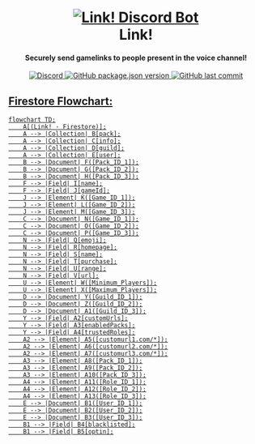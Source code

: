<h1 align="center">
  <br>
  <a href="https://github.com/notashleel/link"><img src="https://github.com/notashleel/link/blob/main/assets/readme_link.jpg?raw=true" alt="Link! Discord Bot"></a>
  <br>
  Link!
  <br>
</h1>


<h4 align="center">Securely send gamelinks to people present in the voice channel!</h4>

<p align="center">
  <a href="https://discord.gg/f85T9H7Wqn">
  <img alt="Discord" src="https://img.shields.io/discord/1291481095086538824?style=flat&logo=discord&logoColor=%23ffffff&logoSize=auto&label=Discord%20Support%20Server&color=%23ffffff">

  </a>
  <a href="https://github.com/notashleel/link">
  <img alt="GitHub package.json version" src="https://img.shields.io/github/package-json/v/notashleel/link?style=flat&color=ffffff">

  </a>
  <a href="https://github.com/notashleel/link">
  <img alt="GitHub last commit" src="https://img.shields.io/github/last-commit/notashleel/link?color=ffffff">
</p>

## Firestore Flowchart:

```mermaid
flowchart TD;
    A[(Link! - Firestore)];
    A --> |Collection| B[pack];
    A --> |Collection| C[info];
    A --> |Collection| D[guild];
    A --> |Collection| E[user];
    B --> |Document| F([Pack_ID_1]);
    B --> |Document| G([Pack_ID_2]);
    B --> |Document| H([Pack_ID_3]);
    F --> |Field| I[name];
    F --> |Field| J[gameId];
    J --> |Element| K([Game_ID_1]);
    J --> |Element| L([Game_ID_2]);
    J --> |Element| M([Game_ID_3]);
    C --> |Document| N([Game_ID_1]);
    C --> |Document| O([Game_ID_2]);
    C --> |Document| P([Game_ID_3]);
    N --> |Field| Q[emoji];
    N --> |Field| R[homepage];
    N --> |Field| S[name];
    N --> |Field| T[purchase];
    N --> |Field| U[range];
    N --> |Field| V[url];
    U --> |Element| W([Minimum_Players]);
    U --> |Element| X([Maximum_Players]);
    D --> |Document| Y([Guild_ID_1]);
    D --> |Document| Z([Guild_ID_2]);
    D --> |Document| A1([Guild_ID_3]);
    Y --> |Field| A2[customUrls];
    Y --> |Field| A3[enabledPacks];
    Y --> |Field| A4[trustedRoles];
    A2 --> |Element| A5([customurl1.com/*]);
    A2 --> |Element| A6([customurl2.com/*]);
    A2 --> |Element| A7([customurl3.com/*]);
    A3 --> |Element| A8([Pack_ID_1]);
    A3 --> |Element| A9([Pack_ID_2]);
    A3 --> |Element| A10([Pack_ID_3]);
    A4 --> |Element| A11([Role_ID_1]);
    A4 --> |Element| A12([Role_ID_2]);
    A4 --> |Element| A13([Role_ID_3]);
    E --> |Document| B1([User_ID_1]);
    E --> |Document| B2([User_ID_2]);
    E --> |Document| B3([User_ID_3]);
    B1 --> |Field| B4[blacklisted];
    B1 --> |Field| B5[optin];
```
